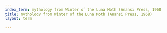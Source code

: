 ```yaml
---
index_term: mythology from Winter of the Luna Moth (Anansi Press, 1968)
title: mythology from Winter of the Luna Moth (Anansi Press, 1968)
layout: term

---
```

